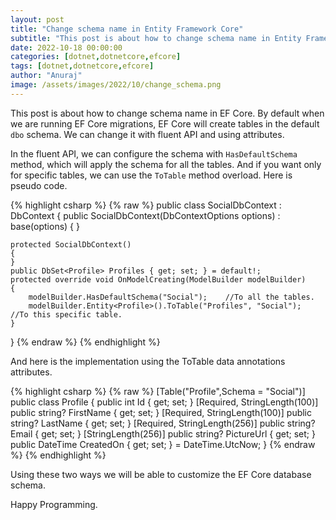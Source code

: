 ```yaml
---
layout: post
title: "Change schema name in Entity Framework Core"
subtitle: "This post is about how to change schema name in Entity Framework Core"
date: 2022-10-18 00:00:00
categories: [dotnet,dotnetcore,efcore]
tags: [dotnet,dotnetcore,efcore]
author: "Anuraj"
image: /assets/images/2022/10/change_schema.png
---
```


This post is about how to change schema name in EF Core. By default when we are running EF Core migrations, EF Core will create tables in the default `dbo` schema. We can change it with fluent API and using attributes.

In the fluent API, we can configure the schema with `HasDefaultSchema` method, which will apply the schema for all the tables. And if you want only for specific tables, we can use the `ToTable` method overload. Here is pseudo code.

{% highlight csharp %}
{% raw %}
public class SocialDbContext : DbContext
{
    public SocialDbContext(DbContextOptions options) : base(options)
    {
    }

    protected SocialDbContext()
    {
    } 
    public DbSet<Profile> Profiles { get; set; } = default!;
    protected override void OnModelCreating(ModelBuilder modelBuilder)
    {
        modelBuilder.HasDefaultSchema("Social");    //To all the tables.
        modelBuilder.Entity<Profile>().ToTable("Profiles", "Social");   //To this specific table.
    }
}
{% endraw %}
{% endhighlight %}

And here is the implementation using the ToTable data annotations attributes.

{% highlight csharp %}
{% raw %}
[Table("Profile",Schema = "Social")]
public class Profile
{
    public int Id { get; set; }
    [Required, StringLength(100)]
    public string? FirstName { get; set; }
    [Required, StringLength(100)]
    public string? LastName { get; set; }
    [Required, StringLength(256)]
    public string? Email { get; set; }
    [StringLength(256)]
    public string? PictureUrl { get; set; }
    public DateTime CreatedOn { get; set; } = DateTime.UtcNow;
}
{% endraw %}
{% endhighlight %}

Using these two ways we will be able to customize the EF Core database schema. 

Happy Programming.